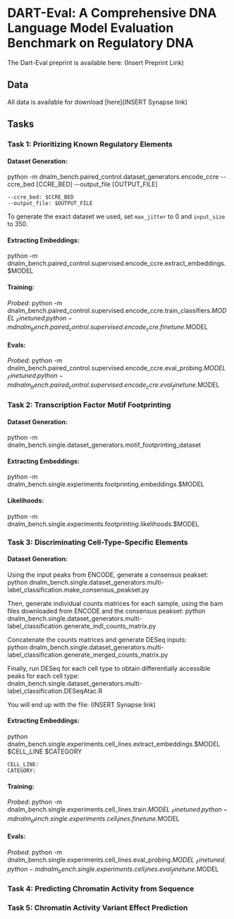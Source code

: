 # DART-Eval: A Comprehensive DNA Language Model Evaluation Benchmark on Regulatory DNA

The Dart-Eval preprint is available here:
(Insert Preprint Link)

## Data
All data is available for download [here](INSERT Synapse link)

## Tasks

### Task 1: Prioritizing Known Regulatory Elements

#### Dataset Generation:
python -m dnalm_bench.paired_control.dataset_generators.encode_ccre --ccre_bed [CCRE_BED] --output_file [OUTPUT_FILE]
````
--ccre_bed: $CCRE_BED
--output_file: $OUTPUT_FILE
````

To generate the exact dataset we used, set `max_jitter` to 0 and `input_size` to 350. 

#### Extracting Embeddings: 
python -m dnalm_bench.paired_control.supervised.encode_ccre.extract_embeddings.$MODEL

#### Training:
_Probed_: python -m dnalm_bench.paired_control.supervised.encode_ccre.train_classifiers.$MODEL \
_Finetuned_: python -m dnalm_bench.paired_control.supervised.encode_ccre.finetune.$MODEL

#### Evals:
_Probed_: python -m dnalm_bench.paired_control.supervised.encode_ccre.eval_probing.$MODEL \
_Finetuned_: python -m dnalm_bench.paired_control.supervised.encode_ccre.eval_finetune.$MODEL

### Task 2: Transcription Factor Motif Footprinting

#### Dataset Generation:
python -m dnalm_bench.single.dataset_generators.motif_footprinting_dataset

#### Extracting Embeddings: 
python -m dnalm_bench.single.experiments.footprinting.embeddings.$MODEL

#### Likelihoods:
python -m dnalm_bench.single.experiments.footprinting.likelihoods.$MODEL

### Task 3: Discriminating Cell-Type-Specific Elements

#### Dataset Generation:
Using the input peaks from ENCODE, generate a consensus peakset:\
python dnalm_bench.single.dataset_generators.multi-label_classification.make_consensus_peakset.py

Then, generate individual counts matrices for each sample, using the bam files downloaded from ENCODE and the consensus peakset:
python dnalm_bench.single.dataset_generators.multi-label_classification.generate_indl_counts_matrix.py

Concatenate the counts matrices and generate DESeq inputs:\
python dnalm_bench.single.dataset_generators.multi-label_classification.generate_merged_counts_matrix.py

Finally, run DESeq for each cell type to obtain differentially accessible peaks for each cell type:\
dnalm_bench.single.dataset_generators.multi-label_classification.DESeqAtac.R

You will end up with the file: (INSERT Synapse link)

#### Extracting Embeddings:
python dnalm_bench.single.experiments.cell_lines.extract_embeddings.$MODEL $CELL_LINE $CATEGORY
````
CELL_LINE:
CATEGORY:
````

#### Training:
_Probed_: python -m dnalm_bench.single.experiments.cell_lines.train.$MODEL\
_Finetuned_: python -m dnalm_bench.single.experiments.cell_lines.finetune.$MODEL

#### Evals:
_Probed_: python -m dnalm_bench.single.experiments.cell_lines.eval_probing.$MODEL\
_Finetuned_: python -m dnalm_bench.single.experiments.cell_lines.eval_finetune.$MODEL

### Task 4: Predicting Chromatin Activity from Sequence

### Task 5: Chromatin Activity Variant Effect Prediction

